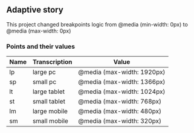 ## Adaptive story

This project changed breakpoints logic from @media (min-width: 0px) to @media
(max-width: 0px)

### Points and their values

| Name | Transcription | Value                      |
| ---- | ------------- | -------------------------- |
| lp   | large pc      | @media (max-width: 1920px) |
| sp   | small pc      | @media (max-width: 1366px) |
| lt   | large tablet  | @media (max-width: 1024px) |
| st   | small tablet  | @media (max-width: 768px)  |
| lm   | large mobile  | @media (max-width: 480px)  |
| sm   | small mobile  | @media (max-width: 320px)  |
